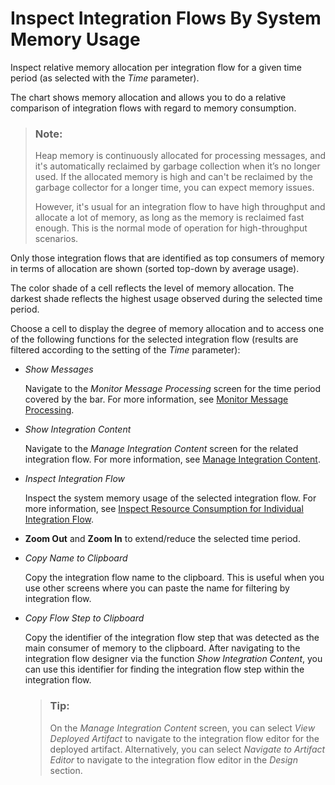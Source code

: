 <!-- loio2a2e1f2e6ebe4264a4debddb92d890b2 -->

# Inspect Integration Flows By System Memory Usage

Inspect relative memory allocation per integration flow for a given time period \(as selected with the *Time* parameter\).

The chart shows memory allocation and allows you to do a relative comparison of integration flows with regard to memory consumption.

> ### Note:  
> Heap memory is continuously allocated for processing messages, and it's automatically reclaimed by garbage collection when it’s no longer used. If the allocated memory is high and can't be reclaimed by the garbage collector for a longer time, you can expect memory issues.
> 
> However, it's usual for an integration flow to have high throughput and allocate a lot of memory, as long as the memory is reclaimed fast enough. This is the normal mode of operation for high-throughput scenarios.

Only those integration flows that are identified as top consumers of memory in terms of allocation are shown \(sorted top-down by average usage\).

The color shade of a cell reflects the level of memory allocation. The darkest shade reflects the highest usage observed during the selected time period.

Choose a cell to display the degree of memory allocation and to access one of the following functions for the selected integration flow \(results are filtered according to the setting of the *Time* parameter\):

-   *Show Messages*

    Navigate to the *Monitor Message Processing* screen for the time period covered by the bar. For more information, see [Monitor Message Processing](monitor-message-processing-314df3f.md).

-   *Show Integration Content*

    Navigate to the *Manage Integration Content* screen for the related integration flow. For more information, see [Manage Integration Content](manage-integration-content-09a7223.md).

-   *Inspect Integration Flow*

    Inspect the system memory usage of the selected integration flow. For more information, see [Inspect Resource Consumption for Individual Integration Flow](inspect-resource-consumption-for-individual-integration-flow-3380bd6.md).

-   **Zoom Out** and **Zoom In** to extend/reduce the selected time period.

-   *Copy Name to Clipboard* 

    Copy the integration flow name to the clipboard. This is useful when you use other screens where you can paste the name for filtering by integration flow.

-   *Copy Flow Step to Clipboard*

    Copy the identifier of the integration flow step that was detected as the main consumer of memory to the clipboard. After navigating to the integration flow designer via the function *Show Integration Content*, you can use this identifier for finding the integration flow step within the integration flow.

    > ### Tip:  
    > On the *Manage Integration Content* screen, you can select *View Deployed Artifact* to navigate to the integration flow editor for the deployed artifact. Alternatively, you can select *Navigate to Artifact Editor* to navigate to the integration flow editor in the *Design* section.


